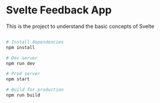 # Svelte Feedback App

This is the project to understand the basic concepts of Svelte

```bash

# Install dependencies
npm install

# Dev server
npm run dev 

# Prod server
npm start

# Build for production
npm run build
```
